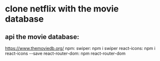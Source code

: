 # clone netflix with the movie database

## api the movie database:

https://www.themoviedb.org/
npm:
swiper: npm i swiper
react-icons: npm i react-icons --save
react-router-dom: npm react-router-dom
